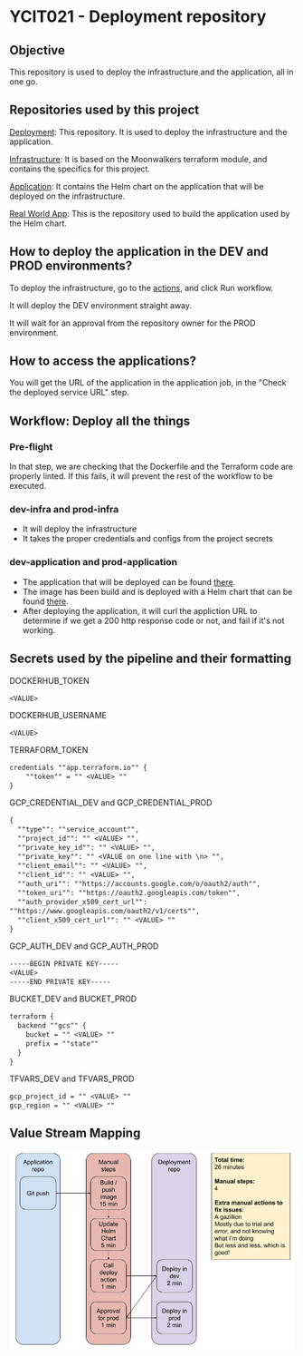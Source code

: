 # YCIT021 - Deployment repository

## Objective

This repository is used to deploy the infrastructure and the application, all in one go.

## Repositories used by this project

[Deployment](https://github.com/NicolasHostert/ycit021-deploy): This repository. It is used to deploy the infrastructure and the application.

[Infrastructure](https://github.com/NicolasHostert/ycit021-terraform): It is based on the Moonwalkers terraform module, and contains the specifics for this project.

[Application](https://github.com/NicolasHostert/ycit021-myapp): It contains the Helm chart on the application that will be deployed on the infrastructure.

[Real World App](https://github.com/NicolasHostert/nuxt-realworld): This is the repository used to build the application used by the Helm chart.


## How to deploy the application in the DEV and PROD environments?
To deploy the infrastructure, go to the [actions](https://github.com/NicolasHostert/ycit021-deploy/actions/workflows/main.yml), and click Run workflow.

It will deploy the DEV environment straight away.

It will wait for an approval from the repository owner for the PROD environment.


## How to access the applications?

You will get the URL of the application in the application job, in the "Check the deployed service URL" step.


## Workflow: Deploy all the things
### Pre-flight
In that step, we are checking that the Dockerfile and the Terraform code are properly linted. If this fails, it will prevent the rest of the workflow to be executed.

### dev-infra and prod-infra

* It will deploy the infrastructure
* It takes the proper credentials and configs from the project secrets

### dev-application and prod-application
* The application that will be deployed can be found [there](https://github.comNicolasHostert/nuxt-realworld).
* The image has been build and is deployed with a Helm chart that can be found [there](https://github.com/NicolasHostert/ycit021-myapp).
* After deploying the application, it will curl the appliction URL to determine if we get a 200 http response code or not, and fail if it's not working.


## Secrets used by the pipeline and their formatting

DOCKERHUB_TOKEN

    <VALUE>


DOCKERHUB_USERNAME

    <VALUE>

TERRAFORM_TOKEN

    credentials ""app.terraform.io"" {
        ""token"" = "" <VALUE> ""
    }

GCP_CREDENTIAL_DEV and GCP_CREDENTIAL_PROD

    {
      ""type"": ""service_account"",
      ""project_id"": "" <VALUE> "",
      ""private_key_id"": "" <VALUE> "",
      ""private_key"": "" <VALUE on one line with \n> "",
      ""client_email"": "" <VALUE> "",
      ""client_id"": "" <VALUE> "",
      ""auth_uri"": ""https://accounts.google.com/o/oauth2/auth"",
      ""token_uri"": ""https://oauth2.googleapis.com/token"",
      ""auth_provider_x509_cert_url"": ""https://www.googleapis.com/oauth2/v1/certs"",
      ""client_x509_cert_url"": "" <VALUE> ""
    }


GCP_AUTH_DEV and GCP_AUTH_PROD

    -----BEGIN PRIVATE KEY-----
    <VALUE>
    -----END PRIVATE KEY-----

BUCKET_DEV and BUCKET_PROD

    terraform {
      backend ""gcs"" {
        bucket = "" <VALUE> ""
        prefix = ""state""
      }
    }

TFVARS_DEV and TFVARS_PROD

    gcp_project_id = "" <VALUE> ""
    gcp_region = "" <VALUE> ""


## Value Stream Mapping

![ValueStreamMapping.jpg](ValueStreamMapping.jpg)